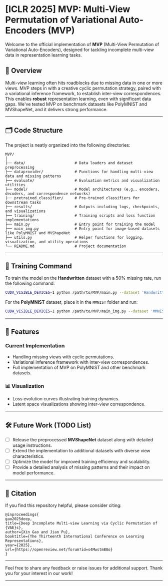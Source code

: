 # [ICLR 2025] MVP: Multi-View Permutation of Variational Auto-Encoders (MVP)

Welcome to the official implementation of **MVP** (Multi-View Permutation of Variational Auto-Encoders), designed for tackling incomplete multi-view data in representation learning tasks.

## 🚀 Overview

Multi-view learning often hits roadblocks due to missing data in one or more views. MVP steps in with a creative cyclic permutation strategy, paired with a variational inference framework, to establish inter-view correspondences. This enables **robust** representation learning, even with significant data gaps. We've tested MVP on benchmark datasets like PolyMNIST and MVShapeNet, and it delivers strong performance.

---

## 🗂 Code Structure

The project is neatly organized into the following directories:

```
MVP/
│
├── data/                      # Data loaders and dataset preprocessing
├── dataprovider/              # Functions for handling multi-view data and missing patterns
├── evaluate/                  # Evaluation metrics and visualization utilities
├── model/                     # Model architectures (e.g., encoders, decoders, and correspondence networks)
├── pretrained_classifier/     # Pre-trained classifiers for downstream tasks
├── results/                   # Outputs including logs, checkpoints, and visualizations
├── training/                  # Training scripts and loss function implementations
├── main.py                    # Entry point for training the model
├── main_img.py                # Entry point for image-based datasets like PolyMNIST and MVShapeNet
├── utils.py                   # Helper functions for logging, visualization, and utility operations
└── README.md                  # Project documentation
```

---

## 🎯 Training Command

To train the model on the **Handwritten** dataset with a 50% missing rate, run the following command:

```bash
CUDA_VISIBLE_DEVICES=1 python /path/to/MVP/main.py --dataset 'Handwritten' --missing_rate 0.5
```

For the **PolyMNIST** dataset, place it in the `MMNIST` folder and run:

```bash
CUDA_VISIBLE_DEVICES=1 python /path/to/MVP/main_img.py --dataset 'MMNIST' --missing_rate 0.5
```

---

## 🌟 Features

### Current Implementation
- Handling missing views with cyclic permutations.
- Variational inference framework with inter-view correspondences.
- Full implementation of MVP on PolyMNIST and other benchmark datasets.

### 📊 Visualization
- Loss evolution curves illustrating training dynamics.
- Latent space visualizations showing inter-view correspondence.

---

## 🛠 Future Work (TODO List)

- [ ] Release the preprocessed **MVShapeNet** dataset along with detailed usage instructions.
- [ ] Extend the implementation to additional datasets with diverse view characteristics.
- [ ] Optimize the model for improved training efficiency and scalability.
- [ ] Provide a detailed analysis of missing patterns and their impact on model performance.

---

## 📜 Citation

If you find this repository helpful, please consider citing:

```
@inproceedings{
gao2025deep,
title={Deep Incomplete Multi-view Learning via Cyclic Permutation of {VAE}s},
author={Xin Gao and Jian Pu},
booktitle={The Thirteenth International Conference on Learning Representations},
year={2025},
url={https://openreview.net/forum?id=s4MwstmB8o}
}
```

---

Feel free to share any feedback or raise issues for additional support. Thank you for your interest in our work!

--- 
